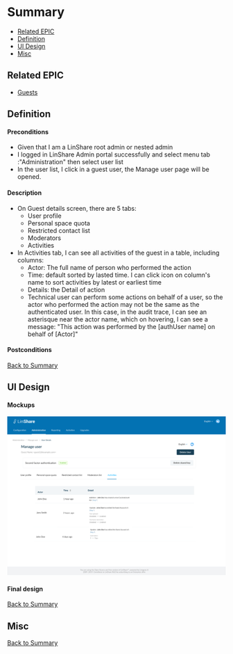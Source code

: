 # Summary

* [Related EPIC](#related-epic)
* [Definition](#definition)
* [UI Design](#ui-design)
* [Misc](#misc)

## Related EPIC

* [Guests](./README.md)

## Definition

#### Preconditions


- Given that I am a LinShare root admin or nested admin
- I logged in LinShare Admin portal successfully and select menu tab :"Administration" then select user list
- In the user list, I click in a guest user, the Manage user page will be opened.

#### Description

- On Guest details screen, there are 5 tabs:
    - User profile
    - Personal space quota
    - Restricted contact list
    - Moderators
    - Activities 
- In Activities tab, I can see all activities of the guest in a table, including columns:
   - Actor: The full name of person who performed the action
   - Time: default sorted by lasted time. I can click icon on column's name to sort activities by latest or earliest time 
   - Details: the Detail of action 
   - Technical user can perform some actions on behalf of a user, so the actor who performed the action may not be the same as the authenticated user. In this case, in the audit trace, I can see an asterisque near the actor name, which on hovering, I can see a message: "This action was performed by the [authUser name] on behalf of [Actor]"

#### Postconditions


[Back to Summary](#summary)

## UI Design

#### Mockups

![story493](./mockups/493.png)

#### Final design

[Back to Summary](#summary)
## Misc

[Back to Summary](#summary)